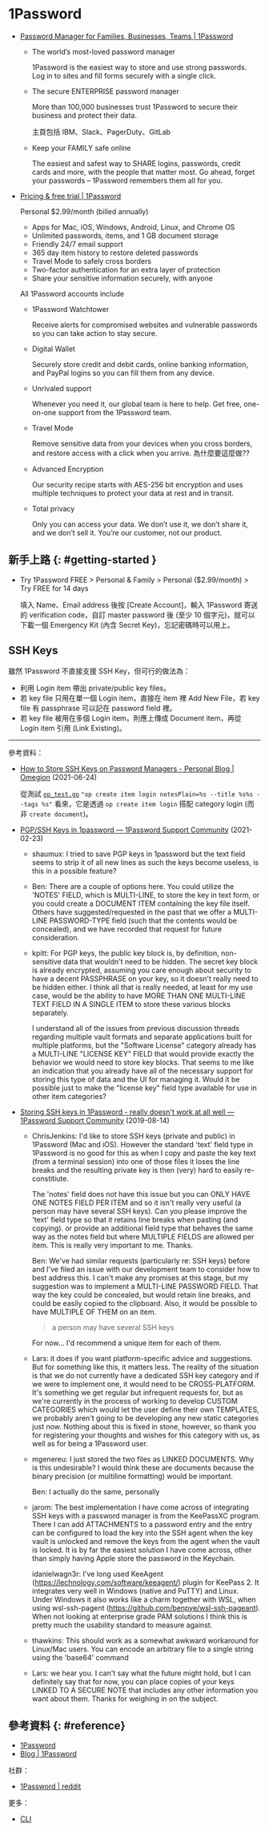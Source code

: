 # 1Password

  - [Password Manager for Families, Businesses, Teams \| 1Password](https://1password.com/)

      - The world’s most-loved password manager

        1Password is the easiest way to store and use strong passwords. Log in to sites and fill forms securely with a single click.

      - The secure ENTERPRISE password manager

        More than 100,000 businesses trust 1Password to secure their business and protect their data.

        主頁包括 IBM、Slack、PagerDuty、GitLab

      - Keep your FAMILY safe online

        The easiest and safest way to SHARE logins, passwords, credit cards and more, with the people that matter most. Go ahead, forget your passwords – 1Password remembers them all for you.

  - [Pricing & free trial \| 1Password](https://1password.com/sign-up/)

    Personal $2.99/month (billed annually)

      - Apps for Mac, iOS, Windows, Android, Linux, and Chrome OS
      - Unlimited passwords, items, and 1 GB document storage
      - Friendly 24/7 email support
      - 365 day item history to restore deleted passwords
      - Travel Mode to safely cross borders
      - Two-factor authentication for an extra layer of protection
      - Share your sensitive information securely, with anyone

    All 1Password accounts include

      - 1Password Watchtower

        Receive alerts for compromised websites and vulnerable passwords so you can take action to stay secure.

      - Digital Wallet

        Securely store credit and debit cards, online banking information, and PayPal logins so you can fill them from any device.

      - Unrivaled support

        Whenever you need it, our global team is here to help. Get free, one-on-one support from the 1Password team.

      - Travel Mode

        Remove sensitive data from your devices when you cross borders, and restore access with a click when you arrive. 為什麼要這麼做??

      - Advanced Encryption

        Our security recipe starts with AES-256 bit encryption and uses multiple techniques to protect your data at rest and in transit.

      - Total privacy

        Only you can access your data. We don’t use it, we don’t share it, and we don’t sell it. You’re our customer, not our product.

## 新手上路 {: #getting-started }

  - Try 1Password FREE > Personal & Family > Personal ($2.99/month) > Try FREE for 14 days

    填入 Name、Email address 後按 [Create Account]，輸入 1Password 寄送的 verification code，自訂 master password 後 (至少 10 個字元)，就可以下載一個 Emergency Kit (內含 Secret Key)，忘記密碼時可以用上。

## SSH Keys

雖然 1Password 不直接支援 SSH Key，但可行的做法為：

  - 利用 Login item 帶出 private/public key files。
  - 若 key file 只用在單一個 Login item，直接在 item 裡 Add New File，若 key file 有 passphrase 可以記在 password field 裡。
  - 若 key file 被用在多個 Login item，則應上傳成 Document item，再從 Login item 引用 (Link Existing)。

---

參考資料：

  - [How to Store SSH Keys on Password Managers \- Personal Blog \| Omegion](https://omegion.dev/how-to-store-ssh-keys-on-bw-op) (2021-06-24)

    從測試 [`op_test.go`](https://github.com/omegion/ssh-manager/blob/d246661d9398d2f9a1270713122c71938cd43199/internal/provider/op_test.go#L27) `"op create item login notesPlain=%s --title %s%s --tags %s"` 看來，它是透過 `op create item login` 搭配 category login (而非 `create document`)。

  - [PGP/SSH Keys in 1password — 1Password Support Community](https://1password.community/discussion/119225/pgp-ssh-keys-in-1password) (2021-02-23)

      - shaumux: I tried to save PGP keys in 1password but the text field seems to strip it of all new lines as such the keys become useless, is this in a possible feature?

      - Ben: There are a couple of options here. You could utilize the 'NOTES' FIELD, which is MULTI-LINE, to store the key in text form, or you could create a DOCUMENT ITEM containing the key file itself. Others have suggested/requested in the past that we offer a MULTI-LINE PASSWORD-TYPE field (such that the contents would be concealed), and we have recorded that request for future consideration.

      - kpitt: For PGP keys, the public key block is, by definition, non-sensitive data that wouldn't need to be hidden. The secret key block is already encrypted, assuming you care enough about security to have a decent PASSPHRASE on your key, so it doesn't really need to be hidden either. I think all that is really needed, at least for my use case, would be the ability to have MORE THAN ONE MULTI-LINE TEXT FIELD IN A SINGLE ITEM to store these various blocks separately.

        I understand all of the issues from previous discussion threads regarding multiple vault formats and separate applications built for multiple platforms, but the "Software License" category already has a MULTI-LINE "LICENSE KEY" FIELD that would provide exactly the behavior we would need to store key blocks. That seems to me like an indication that you already have all of the necessary support for storing this type of data and the UI for managing it. Would it be possible just to make the "license key" field type available for use in other item categories?

  - [Storing SSH keys in 1Password \- really doesn't work at all well — 1Password Support Community](https://1password.community/discussion/106263/storing-ssh-keys-in-1password-really-doesnt-work-at-all-well) (2019-08-14)

      - ChrisJenkins: I'd like to store SSH keys (private and public) in 1Password (Mac and iOS). However the standard 'text' field type in 1Password is no good for this as when I copy and paste the key text (from a terminal session) into one of those files it loses the line breaks and the resulting private key is then (very) hard to easily re-constitiute.

        The 'notes' field does not have this issue but you can ONLY HAVE ONE NOTES FIELD PER ITEM and so it isn't really very useful (a person may have several SSH keys). Can you please improve the 'text' field type so that it retains line breaks when pasting (and copying). or provide an additional field type that behaves the same way as the notes field but where MULTIPLE FIELDS are allowed per item. This is really very important to me. Thanks.

        Ben: We've had similar requests (particularly re: SSH keys) before and I've filed an issue with our development team to consider how to best address this. I can't make any promises at this stage, but my suggestion was to implement a MULTI-LINE PASSWORD FIELD. That way the key could be concealed, but would retain line breaks, and could be easily copied to the clipboard. Also, it would be possible to have MULTIPLE OF THEM on an item.

        > a person may have several SSH keys

        For now... I'd recommend a unique item for each of them.

      - Lars: it does if you want platform-specific advice and suggestions. But for something like this, it matters less. The reality of the situation is that we do not currently have a dedicated SSH key category and if we were to implement one, it would need to be CROSS-PLATFORM. It's something we get regular but infrequent requests for, but as we're currently in the process of working to develop CUSTOM CATEGORIES which would let the user define their own TEMPLATES, we probably aren't going to be developing any new static categories just now. Nothing about this is fixed in stone, however, so thank you for registering your thoughts and wishes for this category with us, as well as for being a 1Password user.

      - mgenereu: I just stored the two files as LINKED DOCUMENTS. Why is this undesirable? I would think these are documents because the binary precision (or multiline formatting) would be important.

        Ben: I actually do the same, personally

      - jarom: The best implementation I have come across of integrating SSH keys with a password manager is from the KeePassXC program. There I can add ATTACHMENTS to a password entry and the entry can be configured to load the key into the SSH agent when the key vault is unlocked and remove the keys from the agent when the vault is locked. It is by far the easiest solution I have come across, other than simply having Apple store the password in the Keychain.

        idanielwagn3r: I've long used KeeAgent (https://lechnology.com/software/keeagent/) plugin for KeePass 2. It integrates very well in Windows (native and PuTTY) and Linux. Under Windows it also works like a charm together with WSL, when using wsl-ssh-pagent (https://github.com/benpye/wsl-ssh-pageant). When not looking at enterprise grade PAM solutions I think this is pretty much the usability standard to measure against.

      - thawkins: This should work as a somewhat awkward workaround for Linux/Mac users. You can encode an arbitrary file to a single string using the 'base64' command

      - Lars: we hear you. I can't say what the future might hold, but I can definitely say that for now, you can place copies of your keys LINKED TO A SECURE NOTE that includes any other information you want about them. Thanks for weighing in on the subject.

## 參考資料 {: #reference}

  - [1Password](https://1password.com/)
  - [Blog | 1Password](https://blog.1password.com/)

社群：

  - [1Password | reddit](https://www.reddit.com/r/1Password/)

更多：

  - [CLI](1password-cli.md)
